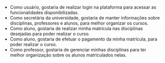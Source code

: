 - Como usuário, gostaria de realizar login na plataforma para acessar as funcionalidades disponibilizadas.
- Como secretária da universidade, gostaria de manter informações sobre disciplinas, professores e alunos, para melhor organizar os cursos.
- Como aluno, gostaria de realizar minha matrícula nas disciplinas desejadas para poder realizar o curso.
- Como aluno, gostaria de efetuar o pagamento da minha matrícula, para poder realizar o curso.
- Como professor, gostaria de gerenciar minhas disciplinas para ter melhor organização sobre os alunos matriculados nelas.
